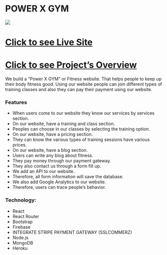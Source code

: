﻿# POWER X GYM
![](/power-x-gym.png?raw=true)

# [Click to see Live Site](https://power-x-gym-a3e8a.firebaseapp.com)
# [Click to see Project’s Overview](https://medium.com/@rakibulislam_43679/how-to-write-a-projects-overview-644b0927db5a)

We build a “Power X GYM” or Fitness website. That helps people to keep up their body fitness good. Using our website people can join different types of training classes and also they can pay their payment using our website.

### Features
- When users come to our website they know our services by services section.
- On our website, have a training and class section.
- Peoples can choose in our classes by selecting the training option.
- On our website, have a pricing section.
- They can know the various types of training sessions have various prices.
- On our website, have a blog section.
- Users can write any blog about fitness.
- They pay money through our payment gateway.
- They also contact us through a form fill up.
- We add an API to our website.
- Therefore, all form information will save the database.
- We also add Google Analytics to our website.
- Therefore, users can trace people’s behavior.

### Technology:
- React
- React Router
- Bootstrap
- Firebase
- INTEGRATE STRIPE PAYMENT GATEWAY (SSLCOMMERZ)
- Node.js
- MongoDB
- Heroku
